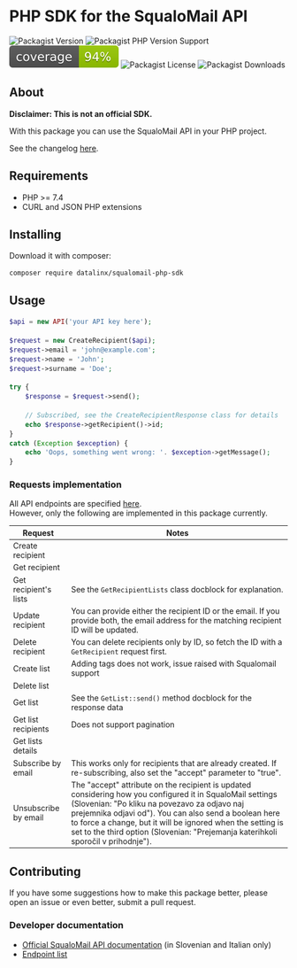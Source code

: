 # PHP SDK for the SqualoMail API

![Packagist Version](https://img.shields.io/packagist/v/datalinx/squalomail-php-sdk)
![Packagist PHP Version Support](https://img.shields.io/packagist/php-v/datalinx/squalomail-php-sdk)
![Coverage 100%](assets/coverage.svg)
![Packagist License](https://img.shields.io/packagist/l/datalinx/squalomail-php-sdk)
![Packagist Downloads](https://img.shields.io/packagist/dt/datalinx/squalomail-php-sdk)


## About
**Disclaimer: This is not an official SDK.**

With this package you can use the SqualoMail API in your PHP project. 

See the changelog [here](CHANGELOG.md).

## Requirements
- PHP >= 7.4
- CURL and JSON PHP extensions

## Installing
Download it with composer: 
```shell
composer require datalinx/squalomail-php-sdk
````

## Usage
```php
$api = new API('your API key here');

$request = new CreateRecipient($api);
$request->email = 'john@example.com';
$request->name = 'John';
$request->surname = 'Doe';

try {
    $response = $request->send();
    
    // Subscribed, see the CreateRecipientResponse class for details
    echo $response->getRecipient()->id;
}
catch (Exception $exception) {
    echo 'Oops, something went wrong: '. $exception->getMessage();
}

```

### Requests implementation
All API endpoints are specified [here](https://api.squalomail.com/v1/help).  
However, only the following are implemented in this package currently.

| Request               | Notes                                                                                                                                                                                                                                                                                                                                                                  |
|-----------------------|------------------------------------------------------------------------------------------------------------------------------------------------------------------------------------------------------------------------------------------------------------------------------------------------------------------------------------------------------------------------|
| Create recipient      |                                                                                                                                                                                                                                                                                                                                                                        |
| Get recipient         |                                                                                                                                                                                                                                                                                                                                                                        |
| Get recipient's lists | See the `GetRecipientLists` class docblock for explanation.                                                                                                                                                                                                                                                                                                            |
| Update recipient      | You can provide either the recipient ID or the email. If you provide both, the email address for the matching recipient ID will be updated.                                                                                                                                                                                                                            |
| Delete recipient      | You can delete recipients only by ID, so fetch the ID with a `GetRecipient` request first.                                                                                                                                                                                                                                                                             |
| Create list           | Adding tags does not work, issue raised with Squalomail support                                                                                                                                                                                                                                                                                                        |
| Delete list           |                                                                                                                                                                                                                                                                                                                                                                        |
| Get list              | See the `GetList::send()` method docblock for the response data                                                                                                                                                                                                                                                                                                        |
| Get list recipients   | Does not support pagination                                                                                                                                                                                                                                                                                                                                            |
| Get lists details     |                                                                                                                                                                                                                                                                                                                                                                        |
| Subscribe by email    | This works only for recipients that are already created. If re-subscribing, also set the "accept" parameter to "true".                                                                                                                                                                                                                                                 |
| Unsubscribe by email  | The "accept" attribute on the recipient is updated considering how you configured it in SqualoMail settings (Slovenian: "Po kliku na povezavo za odjavo naj prejemnika odjavi od"). You can also send a boolean here to force a change, but it will be ignored when the setting is set to the third option (Slovenian: "Prejemanja katerihkoli sporočil v prihodnje"). |

## Contributing
If you have some suggestions how to make this package better, please open an issue or even better, submit a pull request.

### Developer documentation
* [Official SqualoMail API documentation](https://www.squalomail.com/sl/podpora/sistemski-api/) (in Slovenian and Italian only)
* [Endpoint list](https://api.squalomail.com/v1/help)
